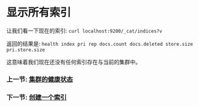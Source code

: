 # 显示所有索引

让我们看一下现在的索引:
`curl localhost:9200/_cat/indices?v`

返回的结果是:
`health index pri rep docs.count docs.deleted store.size pri.store.size`

这意味着我们现在还没有任何索引存在与当前的集群中。

### 上一节: [集群的健康状态](cluster-health.md)
### 下一节: [创建一个索引](create-an-index.md)